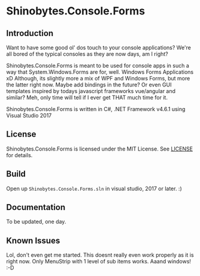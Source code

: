 # Shinobytes.Console.Forms

## Introduction
Want to have some good ol' dos touch to your console applications? We're all bored of the typical consoles as they are now days, am I right?

Shinobytes.Console.Forms is meant to be used for console apps in such a way that System.Windows.Forms are for, well. Windows Forms Applications xD
Although, its slightly more a mix of WPF and Windows Forms, but more the latter right now. Maybe add bindings in the future?
Or even GUI templates inspired by todays javascript frameworks vue/angular and similar? Meh, only time will tell if I ever get THAT much time for it.

Shinobytes.Console.Forms is written in C#, .NET Framework v4.6.1 using Visual Studio 2017

## License
Shinobytes.Console.Forms is licensed under the MIT License. See [LICENSE](https://github.com/zerratar/Shinobytes.Console.Forms/blob/master/LICENSE) for details.

## Build
Open up `Shinobytes.Console.Forms.sln` in visual studio, 2017 or later. :)

## Documentation
To be updated, one day.

## Known Issues
Lol, don't even get me started.
This doesnt really even work properly as it is right now. Only MenuStrip with 1 level of sub items works. Aaand windows! :-D